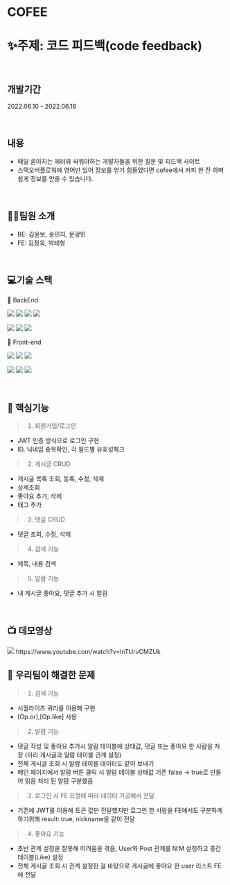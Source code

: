 # COFEE

# ✨주제: 코드 피드백(code feedback)

<br>

## 개발기간

2022.06.10 - 2022.06.16

<br>

## 내용
- 매일 쏟아지는 에러와 싸워야하는 개발자들을 위한 질문 및 피드백 사이트
- 스택오버플로워에 영어만 있어 정보를 얻기 힘들었다면 cofee에서 커피 한 잔 하며 쉽게 정보를 얻을 수 있습니다.

<br>

## 💁‍♂️팀원 소개
- BE: 김윤보, 송민지, 문광민
- FE: 김정욱, 박태형

<br>

## 💻기술 스택
📌 BackEnd

<img src="https://img.shields.io/badge/javascript-333333?style=flat-square&logo=javascript&logoColor=yellow"/> <img src="https://img.shields.io/badge/mysql-3333ff?style=flat-square&logo=firebase&logoColor=white"/> 
<img src="https://img.shields.io/badge/express-666666?style=flat-square&logo=express&logoColor=white"/> <img src="https://img.shields.io/badge/Node.js-33cc00?style=flat-square&logo=Node.js&logoColor=white"/>


<img src="https://img.shields.io/badge/NPM-33cc00?style=flat-square&logo=NPM.js&logoColor=red"/> <img src="https://img.shields.io/badge/JSON WEB TOKEN-333333?style=flat-square&logo=json web token&logoColor=white"/> <img src="https://img.shields.io/badge/AWS-ffcc33?style=flat-square&logo=AWS&logoColor=white"/> 



📌 Front-end

<img src="https://img.shields.io/badge/javascript-333333?style=flat-square&logo=javascript&logoColor=yellow"/> <img src="https://img.shields.io/badge/HTML-ff3300?style=flat-square&logo=HTML&logoColor=white"/> <img src="https://img.shields.io/badge/CSS-3366ff?style=flat-square&logo=CSS&logoColor=white"/>

<img src="https://img.shields.io/badge/react-33ffff?style=flat-square&logo=react&logoColor=black"/> <img src="https://img.shields.io/badge/REDUX-6600cc?style=flat-square&logo=REDUX&logoColor=white"/> <img src="https://img.shields.io/badge/REACT ROUTER-6600cc?style=flat-square&logo=REACT ROUTER&logoColor=white"/>

<br>

## :dizzy: 핵심기능
> 1) 회원가입/로그인

 + JWT 인증 방식으로 로그인 구현
 + ID, 닉네임 중복확인, 각 필드별 유효성체크

> 2) 게시글 CRUD
 + 게시글 목록 조회, 등록, 수정, 삭제
 + 상세조회
 + 좋아요 추가, 삭제
 + 태그 추가

> 3) 댓글 CRUD
 + 댓글 조회, 수정, 삭제

> 4) 검색 기능
 + 제목, 내용 검색 

> 5) 알람 기능
 + 내 게시글 좋아요, 댓글 추가 시 알람

<br>

## :tv: 데모영상
<img src="https://img.shields.io/badge/YouTube-FF0000?style=flat&logo=YouTube&logoColor=white"/>
https://www.youtube.com/watch?v=InTUrvCMZUk

<br>

## :key: 우리팀이 해결한 문제

> 1) 검색 기능 
 + 시퀄라이즈 쿼리를 이용해 구현 
 + [Op.or],[Op.like] 사용

> 2) 알람 기능 
 + 댓글 작성 및 좋아요 추가시 알람 테이블에 상태값, 댓글 또는 좋아요 한 사람을 저장 (미리 게시글과 알람 테이블 관계 설정)
 + 전체 게시글 조회 시 알람 테이블 데이터도 같이 보내기
 + 메인 페이지에서 알람 버튼 클릭 시 알람 테이블 상태값 기존 false -> true로 만들어 읽음 처리 된 알람 구분했음

> 3) 로그인 시 FE 요청에 따라 데이터 가공해서 전달
 + 기존에 JWT를 이용해 토큰 값만 전달했지만 로그인 한 사람을 FE에서도 구분하게 하기위해 result: true, nickname을 같이 전달
 
> 4) 좋아요 기능 
 + 초반 관계 설정을 잘못해 어려움을 겪음, User와 Post 관계를 N:M 설정하고 중간 테이블(Like) 설정
 + 전체 게시글 조회 시 관계 설정한 걸 바탕으로 게시글에 좋야요 한 user 리스트 FE에 전달
 

